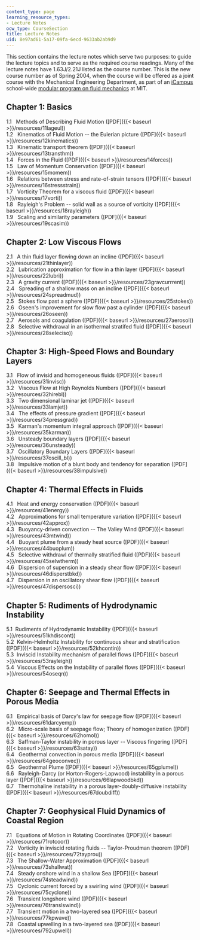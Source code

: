 ```yaml
---
content_type: page
learning_resource_types:
- Lecture Notes
ocw_type: CourseSection
title: Lecture Notes
uid: 8e97ad61-5a17-09fa-6ecd-9633ab2ab9d9
---
```


This section contains the lecture notes which serve two purposes: to guide the lecture topics and to serve as the required course readings. Many of the lecture notes have 1.63J/2.21J listed as the course number. This is the new course number as of Spring 2004, when the course will be offered as a joint course with the Mechanical Engineering Department, as part of an [iCampus](http://icampus.mit.edu/) school-wide [modular program on fluid mechanics](http://web.mit.edu/fluids-modules/www/) at MIT.

Chapter 1: Basics
-----------------

1.1   Methods of Describing Fluid Motion ([PDF]({{< baseurl >}}/resources/11lageul))  
1.2   Kinematics of Fluid Motion -- the Eulerian picture ([PDF]({{< baseurl >}}/resources/12kinematics))  
1.3   Kinematic transport theorem ([PDF]({{< baseurl >}}/resources/13transthm))  
1.4   Forces in the Fluid ([PDF]({{< baseurl >}}/resources/14forces))  
1.5   Law of Momentum Conservation ([PDF]({{< baseurl >}}/resources/15momem))  
1.6   Relations between stress and rate-of-strain tensors ([PDF]({{< baseurl >}}/resources/16stressstrain))  
1.7   Vorticity Theorem for a viscous fluid ([PDF]({{< baseurl >}}/resources/17vorti))  
1.8   Rayleigh's Problem -- solid wall as a source of vorticity ([PDF]({{< baseurl >}}/resources/18rayleigh))  
1.9   Scaling and similarity parameters ([PDF]({{< baseurl >}}/resources/19scasim))

Chapter 2: Low Viscous Flows
----------------------------

2.1   A thin fluid layer flowing down an incline ([PDF]({{< baseurl >}}/resources/21thinlayer))  
2.2   Lubrication approximation for flow in a thin layer ([PDF]({{< baseurl >}}/resources/22lubri))  
2.3   A gravity current ([PDF]({{< baseurl >}}/resources/23gravcurrrent))  
2.4   Spreading of a shallow mass on an incline ([PDF]({{< baseurl >}}/resources/24spreadmud))  
2.5   Stokes flow past a sphere ([PDF]({{< baseurl >}}/resources/25stokes))  
2.6   Oseen's improvement for slow flow past a cylinder ([PDF]({{< baseurl >}}/resources/26oseen))  
2.7   Aerosols and coagulation ([PDF]({{< baseurl >}}/resources/27aerosol))  
2.8   Selective withdrawal in an isothermal stratifed fluid ([PDF]({{< baseurl >}}/resources/28seleciso))

Chapter 3: High-Speed Flows and Boundary Layers
-----------------------------------------------

3.1   Flow of invisid and homogeneous fluids ([PDF]({{< baseurl >}}/resources/31invisc))  
3.2   Viscous Flow at High Reynolds Numbers ([PDF]({{< baseurl >}}/resources/32hirebl))  
3.3   Two dimensional laminar jet ([PDF]({{< baseurl >}}/resources/33lamjet))  
3.4   The effects of pressure gradient ([PDF]({{< baseurl >}}/resources/34pressgrad))  
3.5   Karman's momentum integral approach ([PDF]({{< baseurl >}}/resources/35karman))  
3.6   Unsteady boundary layers ([PDF]({{< baseurl >}}/resources/36unsteady))  
3.7   Oscillatory Boundary Layers ([PDF]({{< baseurl >}}/resources/37oscill_bl))  
3.8   Impulsive motion of a blunt body and tendency for separation ([PDF]({{< baseurl >}}/resources/38impulsive))

Chapter 4: Thermal Effects in Fluids
------------------------------------

4.1   Heat and energy conservation ([PDF]({{< baseurl >}}/resources/41energy))  
4.2   Approximations for small temperature variation ([PDF]({{< baseurl >}}/resources/42approx))  
4.3   Buoyancy-driven convection -- The Valley Wind ([PDF]({{< baseurl >}}/resources/43mtwind))  
4.4   Buoyant plume from a steady heat source ([PDF]({{< baseurl >}}/resources/44buoplum))  
4.5   Selective withdrawl of thermally stratified fluid ([PDF]({{< baseurl >}}/resources/45selwtherm))  
4.6   Dispersion of supension in a steady shear flow ([PDF]({{< baseurl >}}/resources/46disperstbkd))  
4.7   Dispersion in an oscillatory shear flow ([PDF]({{< baseurl >}}/resources/47dispersosci))

Chapter 5: Rudiments of Hydrodynamic Instability
------------------------------------------------

5.1  Rudiments of Hydrodynamic Instability ([PDF]({{< baseurl >}}/resources/51khdiscont))  
5.2  Kelvin-Helmholtz Instability for continuous shear and stratification ([PDF]({{< baseurl >}}/resources/52khcontin))  
5.3  Inviscid Instability mechanism of parallel flows ([PDF]({{< baseurl >}}/resources/53rayleigh))  
5.4  Viscous Effects on the Instability of parallel flows ([PDF]({{< baseurl >}}/resources/54oseqn))

Chapter 6: Seepage and Thermal Effects in Porous Media
------------------------------------------------------

6.1   Empirical basis of Darcy's law for seepage flow ([PDF]({{< baseurl >}}/resources/61darcyemp))  
6.2   Micro-scale basis of seepage flow; Theory of homogenization ([PDF]({{< baseurl >}}/resources/62homol))  
6.3   Saffman-Taylor instability in porous layer -- Viscous fingering ([PDF]({{< baseurl >}}/resources/63satay))  
6.4   Geothermal convection in porous media ([PDF]({{< baseurl >}}/resources/64geoconvec))  
6.5   Geothermal Plume ([PDF]({{< baseurl >}}/resources/65gplumel))  
6.6   Rayleigh-Darcy (or Horton-Rogers-Lapwood) instability in a porous layer ([PDF]({{< baseurl >}}/resources/66lapwoodbkd))  
6.7   Thermohaline instability in a porous layer-doubly-diffusive instability ([PDF]({{< baseurl >}}/resources/67doubdiff))

Chapter 7: Geophysical Fluid Dynamics of Coastal Region
-------------------------------------------------------

7.1   Equations of Motion in Rotating Coordinates ([PDF]({{< baseurl >}}/resources/71rotcoor))  
7.2   Vorticity in inviscid rotating fluids -- Taylor-Proudman theorem ([PDF]({{< baseurl >}}/resources/72tayprou))  
7.3   The Shallow-Water Approximation ([PDF]({{< baseurl >}}/resources/73shallwat))  
7.4   Steady onshore wind in a shallow Sea ([PDF]({{< baseurl >}}/resources/74steadwind))  
7.5   Cyclonic current forced by a swirling wind ([PDF]({{< baseurl >}}/resources/75cyclone))  
7.6   Transient longshore wind ([PDF]({{< baseurl >}}/resources/76translswind))  
7.7   Transient motion in a two-layered sea ([PDF]({{< baseurl >}}/resources/77kpwave))  
7.8   Coastal upwelling in a two-layered sea ([PDF]({{< baseurl >}}/resources/792upwell))